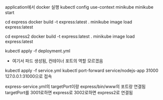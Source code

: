 application에서 docker 실행
kubectl config use-context minikube
minikube start

cd express
docker build -t express:latest .
minikube image load express:latest

cd express2
docker build -t express:latest .
minikube image load express:latest

kubectl apply -f deployment.yml

- 여기서 파드 생성됨, 컨테이너 포트의 역할 모르겠음

kubectl apply -f service.yml
kubectl port-forward service/nodejs-app 31000
127.0.0.1:31000으로 접속

express-service.yml의 targetPort이랑 express/bin/www의 포트랑 연결됨
targetPort를 3001로하면 express로 3002로하면 express2로 연결됨
